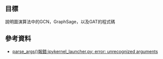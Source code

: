 ## 目標
說明圖演算法中的GCN，GraphSage，以及GAT的程式碼

## 參考資料
- [parse_args()報錯:ipykernel_launcher.py: error: unrecognized arguments](http://corettainformation.blogspot.com/2021/02/parseargsipykernellauncherpy-error.html)